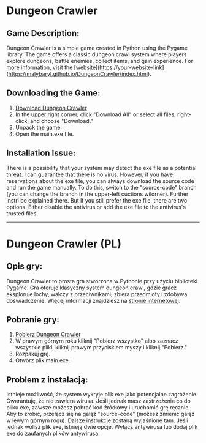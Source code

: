 # Dungeon Crawler

## Game Description:
Dungeon Crawler is a simple game created in Python using the Pygame library. The game offers a classic dungeon crawl system where players explore dungeons, battle enemies, collect items, and gain experience. For more information, visit the [website](https://your-website-link](https://malybaryl.github.io/DungeonCrawler/index.html).

## Downloading the Game:
1. [Download Dungeon Crawler](https://drive.google.com/drive/folders/1Uz3CJjd0bmCYxR7gjI6tQjMSmoOglLof?usp=sharing)
2. In the upper right corner, click "Download All" or select all files, right-click, and choose "Download."
3. Unpack the game.
4. Open the main.exe file.

## Installation Issue:
There is a possibility that your system may detect the exe file as a potential threat. I can guarantee that there is no virus. However, if you have reservations about the exe file, you can always download the source code and run the game manually. To do this, switch to the "source-code" branch (you can change the branch in the upper-left cuctions wilorner). Further instrl be explained there. But if you still prefer the exe file, there are two options. Either disable the antivirus or add the exe file to the antivirus's trusted files.

---

# Dungeon Crawler (PL)

## Opis gry:
Dungeon Crawler to prosta gra stworzona w Pythonie przy użyciu biblioteki Pygame. Gra oferuje klasyczny system dungeon crawl, gdzie gracz eksploruje lochy, walczy z przeciwnikami, zbiera przedmioty i zdobywa doświadczenie. Więcej informacji znajdziesz na [stronie internetowej](https://your-website-link).

## Pobranie gry:
1. [Pobierz Dungeon Crawler](https://drive.google.com/drive/folders/1Uz3CJjd0bmCYxR7gjI6tQjMSmoOglLof?usp=sharing)
2. W prawym górnym roku kliknij "Pobierz wszystko" albo zaznacz wszystkie pliki, kliknij prawym przyciskiem myszy i kliknij "Pobierz."
3. Rozpakuj grę.
4. Otwórz plik main.exe.

## Problem z instalacją:
Istnieje możliwość, że system wykryje plik exe jako potencjalne zagrożenie. Gwarantuję, że nie zawiera wirusa. Jeśli jednak masz zastrzeżenia co do pliku exe, zawsze możesz pobrać kod źródłowy i uruchomić grę ręcznie. Aby to zrobić, przełącz się na gałąź "source-code" (możesz zmienić gałąź w lewym górnym rogu). Dalsze instrukcje zostaną wyjaśnione tam. Jeśli jednak wolisz plik exe, istnieją dwie opcje. Wyłącz antywirusa lub dodaj plik exe do zaufanych plików antywirusa.

